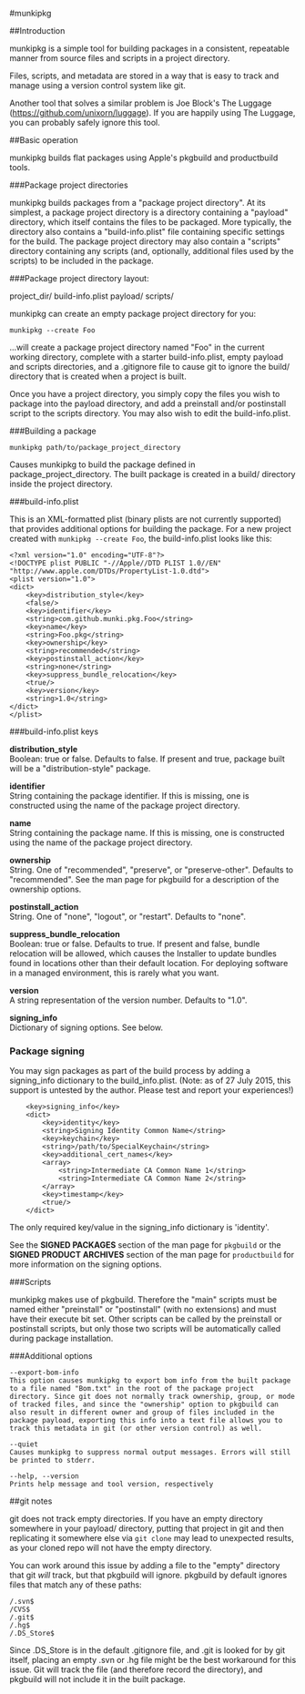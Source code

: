 #munkipkg

##Introduction

munkipkg is a simple tool for building packages in a consistent, repeatable manner from source files and scripts in a project directory.

Files, scripts, and metadata are stored in a way that is easy to track and manage using a version control system like git.

Another tool that solves a similar problem is Joe Block's The Luggage (https://github.com/unixorn/luggage). If you are happily using The Luggage, you can probably safely ignore this tool.


##Basic operation

munkipkg builds flat packages using Apple's pkgbuild and productbuild tools.

###Package project directories

munkipkg builds packages from a "package project directory". At its simplest, a package project directory is a directory containing a "payload" directory, which itself contains the files to be packaged. More typically, the directory also contains a "build-info.plist" file containing specific settings for the build. The package project directory may also contain a "scripts" directory containing any scripts (and, optionally, additional files used by the scripts) to be included in the package.


###Package project directory layout:

project_dir/
    build-info.plist
    payload/
    scripts/

munkipkg can create an empty package project directory for you:

`munkipkg --create Foo`

...will create a package project directory named "Foo" in the current working directory, complete with a starter build-info.plist, empty payload and scripts directories, and a .gitignore file to cause git to ignore the build/ directory that is created when a project is built.

Once you have a project directory, you simply copy the files you wish to package into the payload directory, and add a preinstall and/or postinstall script to the scripts directory. You may also wish to edit the build-info.plist.


###Building a package

`munkipkg path/to/package_project_directory`

Causes munkipkg to build the package defined in package_project_directory. The built package is created in a build/ directory inside the project directory.


###build-info.plist

This is an XML-formatted plist (binary plists are not currently supported) that provides additional options for building the package. For a new project created with `munkipkg --create Foo`, the build-info.plist looks like this:

```
<?xml version="1.0" encoding="UTF-8"?>
<!DOCTYPE plist PUBLIC "-//Apple//DTD PLIST 1.0//EN" "http://www.apple.com/DTDs/PropertyList-1.0.dtd">
<plist version="1.0">
<dict>
    <key>distribution_style</key>
    <false/>
    <key>identifier</key>
    <string>com.github.munki.pkg.Foo</string>
    <key>name</key>
    <string>Foo.pkg</string>
    <key>ownership</key>
    <string>recommended</string>
    <key>postinstall_action</key>
    <string>none</string>
    <key>suppress_bundle_relocation</key>
    <true/>
    <key>version</key>
    <string>1.0</string>
</dict>
</plist>
```

###build-info.plist keys

**distribution_style**  
Boolean: true or false. Defaults to false. If present and true, package built will be a "distribution-style" package.

**identifier**  
String containing the package identifier. If this is missing, one is constructed using the name of the package project directory.

**name**  
String containing the package name. If this is missing, one is constructed using the name of the package project directory.

**ownership**  
String. One of "recommended", "preserve", or "preserve-other". Defaults to "recommended". See the man page for pkgbuild for a description of the ownership options.

**postinstall_action**  
String. One of "none", "logout", or "restart". Defaults to "none".

**suppress\_bundle\_relocation**  
Boolean: true or false. Defaults to true. If present and false, bundle relocation will be allowed, which causes the Installer to update bundles found in locations other than their default location. For deploying software in a managed environment, this is rarely what you want.

**version**  
A string representation of the version number. Defaults to "1.0".

**signing_info**  
Dictionary of signing options. See below.


### Package signing

You may sign packages as part of the build process by adding a signing\_info dictionary to the build\_info.plist. (Note: as of 27 July 2015, this support is untested by the author. Please test and report your experiences!)

```
    <key>signing_info</key>
    <dict>
        <key>identity</key>
        <string>Signing Identity Common Name</string>
        <key>keychain</key>
        <string>/path/to/SpecialKeychain</string>
        <key>additional_cert_names</key>
        <array>
            <string>Intermediate CA Common Name 1</string>
            <string>Intermediate CA Common Name 2</string>
        </array>
        <key>timestamp</key>
        <true/>
    </dict>
```

The only required key/value in the signing_info dictionary is 'identity'.

See the **SIGNED PACKAGES** section of the man page for `pkgbuild` or the **SIGNED PRODUCT ARCHIVES** section of the man page for `productbuild` for more information on the signing options.


###Scripts

munkipkg makes use of pkgbuild. Therefore the "main" scripts must be named either "preinstall" or "postinstall" (with no extensions) and must have their execute bit set. Other scripts can be called by the preinstall or postinstall scripts, but only those two scripts will be automatically called during package installation.


###Additional options

    --export-bom-info
    This option causes munkipkg to export bom info from the built package to a file named "Bom.txt" in the root of the package project directory. Since git does not normally track ownership, group, or mode of tracked files, and since the "ownership" option to pkgbuild can also result in different owner and group of files included in the package payload, exporting this info into a text file allows you to track this metadata in git (or other version control) as well.

    --quiet
    Causes munkipkg to suppress normal output messages. Errors will still be printed to stderr.

    --help, --version
    Prints help message and tool version, respectively


##git notes

git does not track empty directories. If you have an empty directory somewhere in your payload/ directory, putting that project in git and then replicating it somewhere else via `git clone` may lead to unexpected results, as your cloned repo will not have the empty directory.

You can work around this issue by adding a file to the "empty" directory that git _will_ track, but that pkgbuild will ignore. pkgbuild by default ignores files that match any of these paths:

```
/.svn$
/CVS$
/.git$
/.hg$
/.DS_Store$
```

Since .DS_Store is in the default .gitignore file, and .git is looked for by git itself, placing an empty .svn or .hg file might be the best workaround for this issue. Git will track the file (and therefore record the directory), and pkgbuild will not include it in the built package.